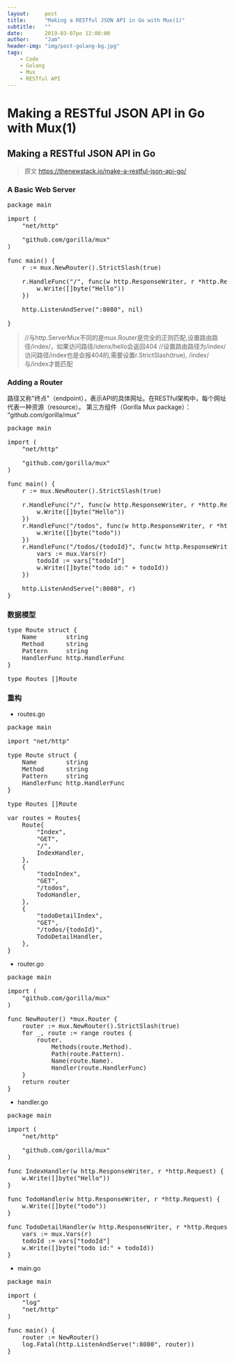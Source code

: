 ```yaml
---
layout:     post
title:      "Making a RESTful JSON API in Go with Mux(1)"
subtitle:   ""
date:       2019-03-07po 12:00:00
author:     "Jam"
header-img: "img/post-golang-bg.jpg"
tags:
    - Code
    - Golang
    - Mux
    - RESTful API
---
```


# Making a RESTful JSON API in Go with Mux(1)

## Making a RESTful JSON API in Go

> 原文 https://thenewstack.io/make-a-restful-json-api-go/

### A Basic Web Server

<pre>
package main

import (
	"net/http"

	"github.com/gorilla/mux"
)

func main() {
	r := mux.NewRouter().StrictSlash(true)

	r.HandleFunc("/", func(w http.ResponseWriter, r *http.Request) {
		w.Write([]byte("Hello"))
	})

	http.ListenAndServe(":8080", nil)

}
</pre>

> //与http.ServerMux不同的是mux.Router是完全的正则匹配,设置路由路径/index/，如果访问路径/idenx/hello会返回404
> //设置路由路径为/index/访问路径/index也是会报404的,需要设置r.StrictSlash(true), /index/与/index才能匹配


### Adding a Router

路径又称"终点"（endpoint），表示API的具体网址。在RESTful架构中，每个网址代表一种资源（resource）。 第三方组件（Gorilla Mux package）： “github.com/gorilla/mux”

<pre>
package main

import (
	"net/http"

	"github.com/gorilla/mux"
)

func main() {
	r := mux.NewRouter().StrictSlash(true)

	r.HandleFunc("/", func(w http.ResponseWriter, r *http.Request) {
		w.Write([]byte("Hello"))
	})
	r.HandleFunc("/todos", func(w http.ResponseWriter, r *http.Request) {
		w.Write([]byte("todo"))
	})
	r.HandleFunc("/todos/{todoId}", func(w http.ResponseWriter, r *http.Request) {
		vars := mux.Vars(r)
		todoId := vars["todoId"]
		w.Write([]byte("todo id:" + todoId))
	})

	http.ListenAndServe(":8080", r)
}
</pre>

### 数据模型

<pre>
type Route struct {
	Name        string
	Method      string
	Pattern     string
	HandlerFunc http.HandlerFunc
}

type Routes []Route
</pre>

### 重构

- routes.go

<pre>
package main

import "net/http"

type Route struct {
	Name        string
	Method      string
	Pattern     string
	HandlerFunc http.HandlerFunc
}

type Routes []Route

var routes = Routes{
	Route{
		"Index",
		"GET",
		"/",
		IndexHandler,
	},
	{
		"todoIndex",
		"GET",
		"/todos",
		TodoHandler,
	},
	{
		"todoDetailIndex",
		"GET",
		"/todos/{todoId}",
		TodoDetailHandler,
	},
}
</pre>

- router.go

<pre>
package main

import (
	"github.com/gorilla/mux"
)

func NewRouter() *mux.Router {
	router := mux.NewRouter().StrictSlash(true)
	for _, route := range routes {
		router.
			Methods(route.Method).
			Path(route.Pattern).
			Name(route.Name).
			Handler(route.HandlerFunc)
	}
	return router
}
</pre>

- handler.go

<pre>
package main

import (
	"net/http"

	"github.com/gorilla/mux"
)

func IndexHandler(w http.ResponseWriter, r *http.Request) {
	w.Write([]byte("Hello"))
}

func TodoHandler(w http.ResponseWriter, r *http.Request) {
	w.Write([]byte("todo"))
}

func TodoDetailHandler(w http.ResponseWriter, r *http.Request) {
	vars := mux.Vars(r)
	todoId := vars["todoId"]
	w.Write([]byte("todo id:" + todoId))
}
</pre>

- main.go

<pre>
package main

import (
	"log"
	"net/http"
)

func main() {
	router := NewRouter()
	log.Fatal(http.ListenAndServe(":8080", router))
}

</pre>